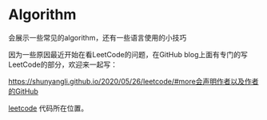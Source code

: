 # Algorithm

会展示一些常见的algorithm，还有一些语言使用的小技巧

因为一些原因最近开始在看LeetCode的问题，在GitHub blog上面有专门的写LeetCode的部分，欢迎来一起写：

https://shunyangli.github.io/2020/05/26/leetcode/#more会声明作者以及作者的GitHub



[leetcode](https://github.com/ShunyangLi/algorithm/tree/master/leetcode/src) 代码所在位置。